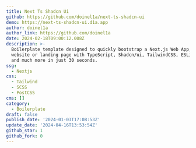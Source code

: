 ```yaml
---
title: Next Ts Shadcn Ui
github: https://github.com/doinel1a/next-ts-shadcn-ui
demo: https://next-ts-shadcn-ui.d1a.app
author: doinel1a
author_link: https://github.com/doinel1a
date: 2024-02-18T09:00:12.008Z
description: >-
  Boilerplate template designed to quickly bootstrap a Next.js Web App, SPA,
  website or landing page with TypeScript, Shadcn/ui, TailwindCSS, ESLint, Husky
  and much more in just 30 seconds.
ssg:
  - Nextjs
css:
  - Tailwind
  - SCSS
  - PostCSS
cms: []
category:
  - Boilerplate
draft: false
publish_date: '2024-01-03T17:08:53Z'
update_date: '2024-04-16T13:53:54Z'
github_star: 1
github_fork: 0
---
```

